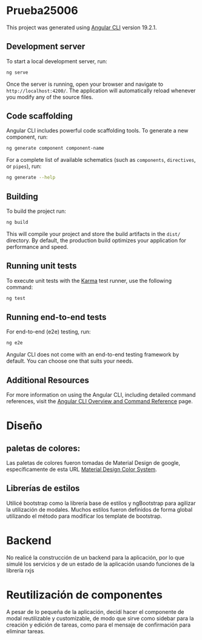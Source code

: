 # Prueba25006

This project was generated using [Angular CLI](https://github.com/angular/angular-cli) version 19.2.1.

## Development server

To start a local development server, run:

```bash
ng serve
```

Once the server is running, open your browser and navigate to `http://localhost:4200/`. The application will automatically reload whenever you modify any of the source files.

## Code scaffolding

Angular CLI includes powerful code scaffolding tools. To generate a new component, run:

```bash
ng generate component component-name
```

For a complete list of available schematics (such as `components`, `directives`, or `pipes`), run:

```bash
ng generate --help
```

## Building

To build the project run:

```bash
ng build
```

This will compile your project and store the build artifacts in the `dist/` directory. By default, the production build optimizes your application for performance and speed.

## Running unit tests

To execute unit tests with the [Karma](https://karma-runner.github.io) test runner, use the following command:

```bash
ng test
```

## Running end-to-end tests

For end-to-end (e2e) testing, run:

```bash
ng e2e
```

Angular CLI does not come with an end-to-end testing framework by default. You can choose one that suits your needs.

## Additional Resources

For more information on using the Angular CLI, including detailed command references, visit the [Angular CLI Overview and Command Reference](https://angular.dev/tools/cli) page.



# Diseño
## paletas de colores:

Las paletas de colores fueron tomadas de Material Design de google, específicamente de esta URL [Material Design Color System](https://m2.material.io/design/color/the-color-system.html#tools-for-picking-colors).

## Librerías de estilos
Utilicé bootstrap como la librería base de estilos y ngBootstrap para agilizar la utilización de modales. Muchos estilos fueron definidos de forma global utilizando el método para modificar los template de bootstrap.

# Backend
No realicé la construcción de un backend para la aplicación, por lo que simulé los servicios y de un estado de la aplicación usando funciones de la librería rxjs

# Reutilización de componentes
A pesar de lo pequeña de la aplicación, decidí hacer el componente de modal reutilizable y customizable, de modo que sirve como sidebar para la creación y edición de tareas, como para el mensaje de confirmación para eliminar tareas.